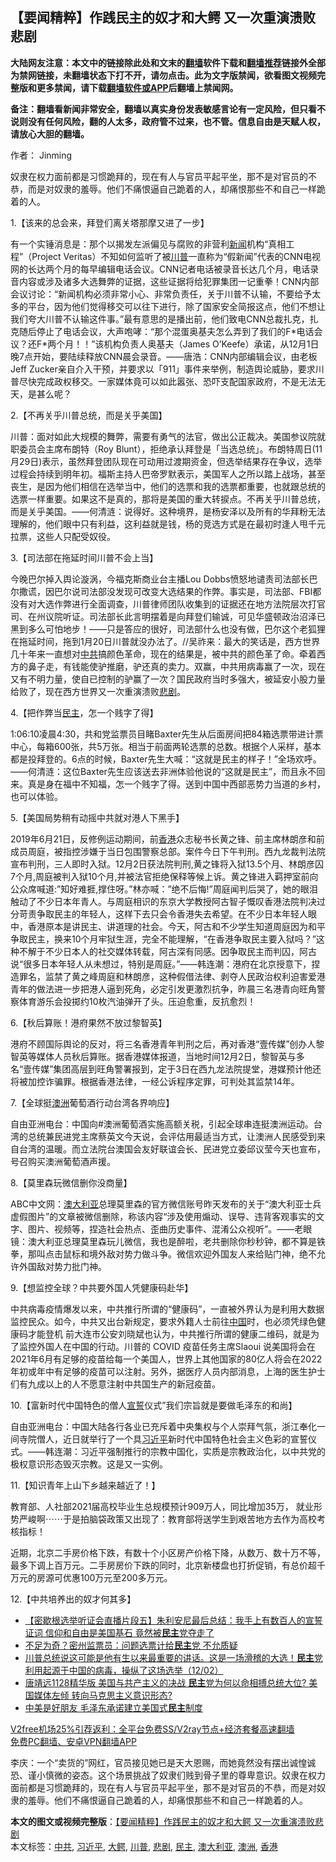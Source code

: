  <h2>【要闻精粹】作践民主的奴才和大鳄 又一次重演溃败悲剧</h2> <p class="notice"><b>大陆网友注意：本文中的链接除此处和文末的<a href="https://github.com/bannedbook/fanqiang" >翻墙</a>软件下载和<a href="https://github.com/killgcd/justmysocks/blob/master/README.md">翻墙推荐</a>链接外全部为禁网链接，未翻墙状态下打不开，请勿点击。此为文字版禁闻，欲看图文视频完整版和更多禁闻，请下载<a href="https://github.com/bannedbook/fanqiang">翻墙软件或APP</a>后翻墙上禁闻网。</p><p>备注：翻墙看新闻非常安全，翻墙以真实身份发表敏感言论有一定风险，但只看不说则没有任何风险，翻的人太多，政府管不过来，也不管。信息自由是天赋人权，请放心大胆的翻墙。</b></p>  <div class="entry"> <p>作者： Jinming</p> <p id="summary">奴隶在权力面前都是习惯跪拜的，现在有人与官员平起平坐，那不是对官员的不恭，而是对奴隶的羞辱。他们不痛恨逼自己跪着的人，却痛恨那些不和自己一样跪着的人。</p> <p>1.【该来的总会来，拜登们离关塔那摩又进了一步】</p> <p>有一个实锤消息是：那个以揭发左派偏见与腐败的非营利<span class='wp_keywordlink_affiliate'><a href="https://www.bannedbook.org/" title="新闻">新闻</a></span>机构“真相工程”（Project Veritas）不知如何监听了被<a href="https://www.bannedbook.org/bnews/tag/%e5%b7%9d%e6%99%ae/" class="st_tag internal_tag" rel="tag" title="标签 川普 下的日志">川普</a>一直称为“假新闻”代表的CNN电视网的长达两个月的每早编辑电话会议。CNN记者电话被录音长达几个月，电话录音内容或涉及诸多大选舞弊的证据，这些证据将给犯罪集团一记重拳！CNN内部会议讨论：“新闻机构必须非常小心、非常负责任，关于川普不认输，不要给予太多的平台，因为他们觉得移交可以往下进行，除了国家安全简报这点，他们不想让我们夸大川普不认输这件事。”最有意思的是播出前，他们致电CNN总裁扎克，扎克随后停止了电话会议，大声咆哮：“那个混蛋奥基夫怎么弄到了我们的F*电话会议？还F*两个月！！”该机构负责人奥基夫（James O’Keefe）承诺，从12月1日晚7点开始，要陆续释放CNN晨会录音。——唐浩：CNN内部编辑会议，由老板Jeff Zucker亲自介入干预，并要求以「911」事件来举例，制造舆论威胁，要求川普尽快完成政权移交。一家媒体竟可以如此嚣张、恐吓支配国家政府，不是无法无天，是甚么呢？</p> <p>2.【不再关乎川普总统，而是关乎美国】</p> <p>川普：面对如此大规模的舞弊，需要有勇气的法官，做出公正裁决。美国参议院就职委员会主席布朗特（Roy Blunt），拒绝承认拜登是「当选总统」。布朗特周日(11月29日)表示，虽然拜登团队现在可动用过渡期资金，但选举结果存在争议，选举过程会持续到明年初。福斯主持人巴帝罗默表示，美国军人之所以踏上战场，甚至丧生，是因为他们相信在选举当中，他们的选票和我的选票都重要，也就跟总统的选票一样重要。如果这不是真的，那将是美国的重大转捩点。不再关乎川普总统，而是关乎美国。——何清涟：说得好。这种境界，是杨安泽以及所有的华拜粉无法理解的，他们眼中只有利益，这利益就是钱，杨的竞选方式是在最初时逢人甩千元拉票，这些人只配受奴役。</p>  <p>3.【司法部在拖延时间川普不会上当】</p> <p>今晚巴尔掉入舆论漩涡，今福克斯商业台主播Lou Dobbs愤怒地谴责司法部长巴尔撒谎，因巴尔说司法部没发现可改变大选结果的作弊。事实是，司法部、FBI都没有对大选作弊进行全面调查，川普律师团队收集到的证据还在地方法院层次打官司、在州议院听证。司法部长此言明摆着是向拜登们输诚，可见华盛顿政治沼泽已黑到多么可怕地步！——只是答应的很好，司法部什么也没有做，巴尔这个老狐狸在拖延时间，拖到1月20日川普就没办法了。//吴祚来：最大的笑话是，西方世界几十年来一直想对<a href="https://www.bannedbook.org/bnews/tag/%e4%b8%ad%e5%85%b1/" class="st_tag internal_tag" rel="tag" title="标签 中共 下的日志">中共</a>搞颜色革命，现在的结果是，被中共的颜色革了命。牵着西方的鼻子走，有钱能使驴推磨，驴还真的卖力。双赢，中共用病毒赢了一次，现在又有不明力量，使自已控制的驴赢了一次？国民政府当时多强大，被延安小股力量给败了，现在西方世界又一次重演溃败<a href="https://www.bannedbook.org/bnews/tag/%E6%82%B2%E5%89%A7/" class="st_tag internal_tag" rel="tag" title="标签 悲剧 下的日志">悲剧</a>。</p> <p>4.【把作弊当<a href="https://www.bannedbook.org/bnews/tag/%e6%b0%91%e4%b8%bb/" class="st_tag internal_tag" rel="tag" title="标签 民主 下的日志">民主</a>，怎一个贱字了得】</p> <p>1:06:10凌晨4:30，共和党监票员目睹Baxter先生从后面房间把84箱选票带进计票中心，每箱600张，共5万张。相当于前面两轮选票的总数。根据个人采样，基本都是投拜登的。6点的时候，Baxter先生大喊：“这就是民主的样子！”全场欢呼。——何清涟：这位Baxter先生应该送去非洲体验他说的“这就是民主”，而且永不回来。真是身在福中不知福，怎一个贱字了得。送到中国中西部恶势力当道的乡村，也可以体验。</p> <p>5.【美国局势稍有动摇中共就对港人下黑手】</p> <p>2019年6月21日，反修例运动期间，前<a href="https://www.bannedbook.org/bnews/tag/%e9%a6%99%e6%b8%af/" class="st_tag internal_tag" rel="tag" title="标签 香港 下的日志">香港</a>众志秘书长黄之锋、前主席林朗彦和前成员周庭，被指控涉嫌于当日包围警察总部。案件今日下午判刑。西九龙裁判法院宣布判刑，三人即时入狱。12月2日获法院判刑,黄之锋将入狱13.5个月、林朗彦囚7个月,周庭被判入狱10个月,并被法官拒绝保释等候上诉。黄之锋进入羁押室前向公众席喊道:&#8221;知好难捱,撑住呀。&#8221;林亦喊：&#8221;绝不后悔!&#8221;周庭闻判后哭了，她的眼泪触动了不少日本年青人。与周庭相识的东京大学教授阿古智子慨叹香港法院判决过分苛责争取民主的年轻人，这样下去只会令香港失去希望。在不少日本年轻人眼中，香港原本是讲民主、讲道理的社会。今天，阿古和不少学生知道周庭因为和平争取民主，换来10个月牢狱生涯，完全不能理解，“在香港争取民主要入狱吗？”这种不解于不少日本人的社交媒体转载，阿古深有同感。因争取民主而判囚，阿古说“很多日本年轻人从未想过，特别是周庭。”——韩连潮：港府在北京授意下，捏造罪名，监禁了黄之峰周庭和林朗彦，这种假借法律、剥夺人民政治权利迫害爱港青年的做法进一步把港人逼到死角，必定引发更激烈抗争，昨晨三名港青向旺角警察体育游乐会投掷约10枚汽油弹开了头。压迫愈重，反抗愈烈！</p>  <p>6.【秋后算账！港府果然不放过黎智英】</p> <p>港府不顾国际舆论的反对，将三名香港青年判刑之后，再对香港“壹传媒”创办人黎智英等媒体人员秋后算账。据香港媒体报道，当地时间12月2日，黎智英与多名“壹传媒”集团高层到旺角警署报到，定于3日在西九龙法院提堂，港媒预计他还将被加控诈骗罪。根据香港法律，一经公诉程序定罪，可判处其监禁14年。</p> <p>7.【全球挺<a href="https://www.bannedbook.org/bnews/tag/%e6%be%b3%e6%b4%b2/" class="st_tag internal_tag" rel="tag" title="标签 澳洲 下的日志">澳洲</a>葡萄酒行动台湾各界响应】</p> <p>自由亚洲电台：中国向#澳洲葡萄酒实施高额关税，引起全球串连挺澳洲运动。台湾的总统兼民进党主席蔡英文今天说，会评估用最适当方式，让澳洲人民感受到来自台湾的温暖。而立法院台澳国会友好联谊会长、民进党立委邱议莹今天也宣布，号召购买澳洲葡萄酒声援。</p> <p>8.【莫里森玩微信删你没商量】</p> <p>ABC中文网：<a href="https://www.bannedbook.org/bnews/tag/%e6%be%b3%e5%a4%a7%e5%88%a9%e4%ba%9a/" class="st_tag internal_tag" rel="tag" title="标签 澳大利亚 下的日志">澳大利亚</a>总理莫里森的官方微信账号昨天发布的关于“澳大利亚士兵虚假图片”的文章被微信删除，称该内容“涉及使用煽动、误导、违背客观事实的文字、图片、视频等，捏造社会热点、歪曲历史事件、混淆公众视听”。——老眼镜：澳大利亚总理莫里森玩儿微信，我也是醉啦，老共删除你秒秒钟，都不算是铁拳，那叫点击鼠标和境外敌对势力做斗争。微信欢迎外国友人来给贴门神，绝不允许外国敌对势力批门神。</p>  <p>9.【想监控全球？中共要外国人凭健康码赴华】</p> <p>中共病毒疫情爆发以来，中共推行所谓的“健康码”，一直被外界认为是利用大数据监控民众。如今，中共又出台新规定，要求外籍人士前往<span class='wp_keywordlink_affiliate'><a href="https://www.bannedbook.org/" title="中国" target="_blank">中国</a></span>时，也必须凭绿色健康码才能登机 前大连市公安刘晓斌也认为，中共推行所谓的健康二维码，就是为了监控外国人在中国的行动。川普的 COVID 疫苗任务主席Slaoui 说美国将会在2021年6月有足够的疫苗给每一个美国人，世界上其他国家的80亿人将会在2022年初或年中有足够的疫苗可以注射。另外，据医疗人员内部消息，上海的医生护士们有九成以上的人不愿意注射中共国生产的新冠疫苗。</p> <p>10.【富新时代中国特色的僧人<span class='wp_keywordlink'><a href="https://www.bannedbook.org/forum5/topic17.html" title="宣誓与预言" target="_blank">宣誓</a></span>仪式”我们宗旨就是要做毛泽东的和尚】</p> <p>自由亚洲电台：中国大陆各行各业已充斥着中央集权与个人崇拜气氛，浙江奉化一间寺院僧人，近日就举行了一个具<a href="https://www.bannedbook.org/bnews/tag/%e4%b9%a0%e8%bf%91%e5%b9%b3/" class="st_tag internal_tag" rel="tag" title="标签 习近平 下的日志">习近平</a>新时代中国特色社会主义色彩的宣誓仪式。——韩连潮：习近平强制推行的宗教中国化，实质是宗教政治化，以中共党的极权意识形态毁灭宗教。这是又一实例。</p> <p>11.【知识青年上山下乡越来越近了！】</p> <p>教育部、人社部2021届高校毕业生总规模预计909万人，同比增加35万， 就业形势严峻啊⋯⋯于是拍脑袋政策又出现了：教育部将送学生到艰苦地方去作为高校考核指标！</p>  <p>近期，北京二手房价格下跌，有数十个小区房产价格下降，从数万、数十万不等，最多下调上百万元。二手房房价下跌的同时，北京新楼盘也打折促销，有总价超千万元的房源可优惠100万元至200多万元。</p> <p>12.【中共培养出的奴才何其多】</p> <ul class='op-related-articles' title='相关阅读'> <li><a href='https://www.bannedbook.org/bnews/bannedvideo/20201203/1441334.html' target='_blank'>【密歇根选举听证会直播片段五】朱利安尼最后总结：我手上有数百人的宣誓证词 信仰和自由是美国基石 竟然被<b>民主</b>党夺走了</a></li> <li><a href='https://www.bannedbook.org/bnews/cnnews/20201203/1441318.html' target='_blank'>不足为奇？密州监票员：问题选票计给<b>民主</b>党 不允质疑</a></li> <li><a href='https://www.bannedbook.org/bnews/bannedvideo/20201203/1441311.html' target='_blank'>川普总统说这可能是他有生以来最重要的讲话。这是一场滑稽的大选！<b>民主</b>党利用起源于中国的病毒，操纵了这场选举（12/02）</a></li> <li><a href='https://www.bannedbook.org/bnews/cbnews/20201203/1441284.html' target='_blank'>唐靖远1128精华版 美国与共产主义的决战 <b>民主</b>党为何以命相搏总统大位? 美国媒体左倾 转向马克思主义意识形态?</a></li> <li><a href='https://www.bannedbook.org/bnews/lifebaike/20201203/1441234.html' target='_blank'>中美是好朋友 毛泽东承诺建立美国式<b>民主</b>制度</a></li> </ul> <p class="texttj"> <a href="https://www.bannedbook.org/forum23/topic22702.html" target="_blank">V2free机场25%引荐返利：全平台免费SS/V2ray节点+经济套餐高速翻墙</a><br/> <a href="https://github.com/bannedbook/fanqiang/wiki/%E7%A6%81%E9%97%BB%E7%BD%91%E5%AE%89%E5%8D%93%E7%BF%BB%E5%A2%99%E6%96%B0%E9%97%BBAPP" target="_blank">免费PC翻墙、安卓VPN翻墙APP</a></p><p>李庆：一个“卖货的”网红，官员接见她已是天大恩赐，而她竟然没有摆出诚惶诚恐、谨小慎微的姿态。这个场景挑战了奴隶们贱到骨子里的尊卑意识。奴隶在权力面前都是习惯跪拜的，现在有人与官员平起平坐，那不是对官员的不恭，而是对奴隶的羞辱。他们不痛恨逼自己跪着的人，却痛恨那些不和自己一样跪着的人。</p><a name='sharetosocial'></a>       <div><b>本文的图文或视频完整版</b>：<a href='https://www.bannedbook.org/bnews/comments/20201203/1441367.html'>【要闻精粹】作践民主的奴才和大鳄 又一次重演溃败悲剧</a></div>  </div><!--END ENTRY--> <div class="postfooter"> <div>本文标签：<a href="https://www.bannedbook.org/bnews/tag/%e4%b8%ad%e5%85%b1/" rel="tag">中共</a>, <a href="https://www.bannedbook.org/bnews/tag/%e4%b9%a0%e8%bf%91%e5%b9%b3/" rel="tag">习近平</a>, <a href="https://www.bannedbook.org/bnews/tag/%E5%A4%A7%E9%B3%84/" rel="tag">大鳄</a>, <a href="https://www.bannedbook.org/bnews/tag/%e5%b7%9d%e6%99%ae/" rel="tag">川普</a>, <a href="https://www.bannedbook.org/bnews/tag/%E6%82%B2%E5%89%A7/" rel="tag">悲剧</a>, <a href="https://www.bannedbook.org/bnews/tag/%e6%b0%91%e4%b8%bb/" rel="tag">民主</a>, <a href="https://www.bannedbook.org/bnews/tag/%e6%be%b3%e5%a4%a7%e5%88%a9%e4%ba%9a/" rel="tag">澳大利亚</a>, <a href="https://www.bannedbook.org/bnews/tag/%e6%be%b3%e6%b4%b2/" rel="tag">澳洲</a>, <a href="https://www.bannedbook.org/bnews/tag/%e9%a6%99%e6%b8%af/" rel="tag">香港</a></div>  </div><!--END POSTFOOTER--> 